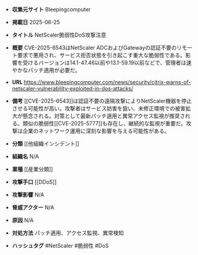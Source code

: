 - **収集元サイト**
Bleepingcomputer

- **掲載日**
2025-06-25

- **タイトル**
NetScaler脆弱性DoS攻撃注意

- **概要**
CVE-2025-6543はNetScaler ADCおよびGatewayの認証不要のリモート要求で悪用され、サービス拒否状態を引き起こす重大な脆弱性である。影響を受けるバージョンは14.1-47.46以前や13.1-59.19以前などで、管理者は速やかなパッチ適用が必要だ。

- **URL**
https://www.bleepingcomputer.com/news/security/citrix-warns-of-netscaler-vulnerability-exploited-in-dos-attacks/

- **備考**
[[CVE-2025-6543]]は認証不要の遠隔攻撃によりNetScaler機器を停止させる可能性が高い。攻撃者はサービス妨害を狙い、未修正環境での被害拡大が懸念される。対策として最新パッチ適用と異常アクセス監視が推奨される。類似の脆弱性[[CVE-2025-5777]]も存在し、継続的な監視が重要だ。攻撃は企業のネットワーク運用に深刻な影響を与える可能性がある。

- **分類**
[[他組織インシデント]]

- **組織名**
N/A

- **業種**
[[産業分類]]

- **攻撃手口**
[[DDoS]]

- **攻撃影響**
N/A

- **脅威アクター**
N/A

- **原因**
N/A

- **対処方法**
パッチ適用、アクセス監視、異常検知

- **ハッシュタグ**
#NetScaler #脆弱性 #DoS
